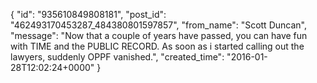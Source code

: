  {
   "id": "935610849808181",
   "post_id": "462493170453287_484380801597857",
   "from_name": "Scott Duncan",
   "message": "Now that a couple of years have passed, you can have fun with TIME and the PUBLIC RECORD. As soon as i started calling out the lawyers, suddenly OPPF vanished.",
   "created_time": "2016-01-28T12:02:24+0000"
 }

